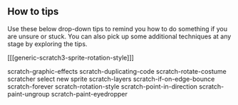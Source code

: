 ## How to tips
Use these below drop-down tips to remind you how to do something if you are unsure or stuck. You can also pick up some additional techniques at any stage by exploring the tips.

[[[generic-scratch3-sprite-rotation-style]]]

scratch-graphic-effects
scratch-duplicating-code
scratch-rotate-costume
scratcher
select new sprite
scratch-layers
scratch-if-on-edge-bounce
scratch-forever
scratch-rotation-style
scratch-point-in-direction
scratch-paint-ungroup
scratch-paint-eyedropper
